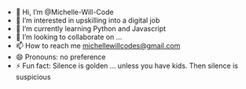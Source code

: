 - 👋 Hi, I’m @Michelle-Will-Code
- 👀 I’m interested in upskilling into a digital job
- 🌱 I’m currently learning Python and Javascript
- 💞️ I’m looking to collaborate on ...
- 📫 How to reach me michellewillcodes@gmail.com
- 😄 Pronouns: no preference
- ⚡ Fun fact: Silence is golden ... unless you have kids. Then silence is suspicious

<!---
Michelle-Will-Code/Michelle-Will-Code is a ✨ special ✨ repository because its `README.md` (this file) appears on your GitHub profile.
You can click the Preview link to take a look at your changes.
--->
